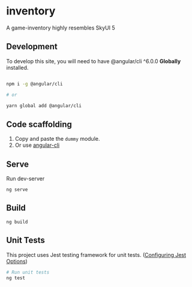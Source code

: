 # inventory
A game-inventory highly resembles SkyUI 5 


## Development

To develop this site, you will need to have @angular/cli ^6.0.0 **Globally** installed.

``` bash

npm i -g @angular/cli

# or

yarn global add @angular/cli

```

## Code scaffolding
1. Copy and paste the `dummy` module.
2. Or use [angular-cli](https://www.npmjs.com/package/@angular/cli#generating-components-directives-pipes-and-services)

## Serve

Run dev-server

```
ng serve
```

## Build

```
ng build
```

## Unit Tests

This project uses Jest testing framework for unit tests. ([Configuring Jest Options](https://github.com/meltedspark/angular-builders/tree/master/packages/jest#builder-options))

``` bash
# Run unit tests
ng test

```




